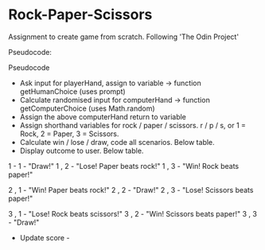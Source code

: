 # Rock-Paper-Scissors
Assignment to create game from scratch. Following 'The Odin Project'

Pseudocode:

Pseudocode
- Ask input for playerHand, assign to variable -> function getHumanChoice (uses prompt)
- Calculate randomised input for computerHand -> function getComputerChoice (uses Math.random)
- Assign the above computerHand return to variable
- Assign shorthand variables for rock / paper / scissors. r / p / s, or 1 = Rock, 2 = Paper, 3 = Scissors.
- Calculate win / lose / draw, code all scenarios. Below table.
- Display outcome to user. Below table.

1 - 1 - "Draw!"
1 , 2 - "Lose! Paper beats rock!"
1 , 3 - "Win! Rock beats paper!"

2 , 1 - "Win! Paper beats rock!"
2 , 2 - "Draw!"
2 , 3 - "Lose! Scissors beats paper!"

3 , 1 - "Lose! Rock beats scissors!"
3 , 2 - "Win! Scissors beats paper!"
3 , 3 - "Draw!"

- Update score - 


